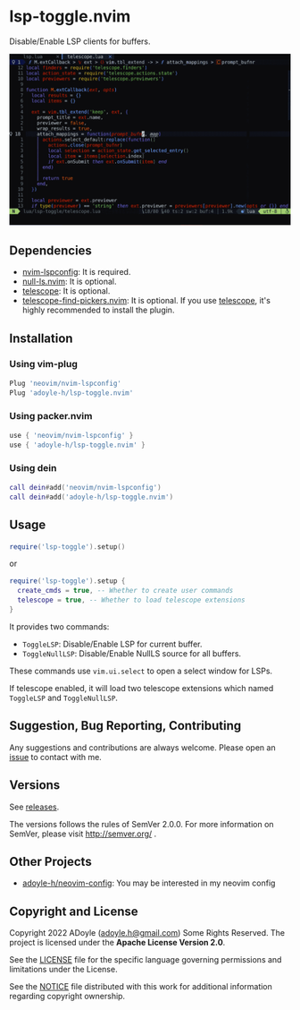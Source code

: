# lsp-toggle.nvim

Disable/Enable LSP clients for buffers.

![preview.gif](https://raw.githubusercontent.com/adoyle-h/_imgs/master/github/lsp-toggle/preview.gif)

## Dependencies

- [nvim-lspconfig](https://github.com/neovim/nvim-lspconfig): It is required.
- [null-ls.nvim](https://github.com/jose-elias-alvarez/null-ls.nvim): It is optional.
- [telescope](https://github.com/nvim-telescope/telescope.nvim): It is optional.
- [telescope-find-pickers.nvim](https://github.com/keyvchan/telescope-find-pickers.nvim): It is optional. If you use [telescope](https://github.com/nvim-telescope/telescope.nvim), it's highly recommended to install the plugin.

## Installation

### Using vim-plug

```lua
Plug 'neovim/nvim-lspconfig'
Plug 'adoyle-h/lsp-toggle.nvim'
```

### Using packer.nvim

```lua
use { 'neovim/nvim-lspconfig' }
use { 'adoyle-h/lsp-toggle.nvim' }
```

### Using dein

```lua
call dein#add('neovim/nvim-lspconfig')
call dein#add('adoyle-h/lsp-toggle.nvim')
```

## Usage

```lua
require('lsp-toggle').setup()
```

or

```lua
require('lsp-toggle').setup {
  create_cmds = true, -- Whether to create user commands
  telescope = true, -- Whether to load telescope extensions
}
```

It provides two commands:

- `ToggleLSP`: Disable/Enable LSP for current buffer.
- `ToggleNullLSP`: Disable/Enable NullLS source for all buffers.

These commands use `vim.ui.select` to open a select window for LSPs.

If telescope enabled, it will load two telescope extensions which named `ToggleLSP` and `ToggleNullLSP`.

## Suggestion, Bug Reporting, Contributing

Any suggestions and contributions are always welcome. Please open an [issue][] to contact with me.

## Versions

See [releases][].

The versions follows the rules of SemVer 2.0.0.
For more information on SemVer, please visit http://semver.org/ .

## Other Projects
- [adoyle-h/neovim-config](https://github.com/adoyle-h/neovim-config): You may be interested in my neovim config

## Copyright and License

Copyright 2022 ADoyle (adoyle.h@gmail.com) Some Rights Reserved.
The project is licensed under the **Apache License Version 2.0**.

See the [LICENSE][] file for the specific language governing permissions and limitations under the License.

See the [NOTICE][] file distributed with this work for additional information regarding copyright ownership.


<!-- Links -->

[LICENSE]: ./LICENSE
[NOTICE]: ./NOTICE
[releases]: https://github.com/adoyle-h/lsp-toggle.nvim/releases
[issue]: https://github.com/adoyle-h/lsp-toggle.nvim/issues
